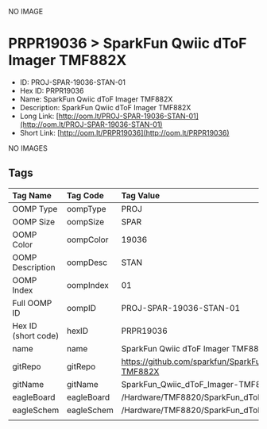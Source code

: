 


  
NO IMAGE  
# PRPR19036 > SparkFun Qwiic dToF Imager TMF882X

- ID: PROJ-SPAR-19036-STAN-01
- Hex ID: PRPR19036
- Name: SparkFun Qwiic dToF Imager TMF882X
- Description: SparkFun Qwiic dToF Imager TMF882X
- Long Link: [http://oom.lt/PROJ-SPAR-19036-STAN-01](http://oom.lt/PROJ-SPAR-19036-STAN-01)
- Short Link: [http://oom.lt/PRPR19036](http://oom.lt/PRPR19036)
  
NO IMAGES  
## Tags
  

|Tag Name|Tag Code|Tag Value|
| :--- | :--- | :--- |
|OOMP Type|oompType|PROJ|
|OOMP Size|oompSize|SPAR|
|OOMP Color|oompColor|19036|
|OOMP Description|oompDesc|STAN|
|OOMP Index|oompIndex|01|
|Full OOMP ID|oompID|PROJ-SPAR-19036-STAN-01|
|Hex ID (short code)|hexID|PRPR19036|
|name|name|SparkFun Qwiic dToF Imager TMF882X|
|gitRepo|gitRepo|https://github.com/sparkfun/SparkFun_Qwiic_dToF_Imager-TMF882X|
|gitName|gitName|SparkFun_Qwiic_dToF_Imager-TMF882X|
|eagleBoard|eagleBoard|/Hardware/TMF8820/SparkFun_dToF-TMF8820.brd|
|eagleSchem|eagleSchem|/Hardware/TMF8820/SparkFun_dToF-TMF8820.sch|
||||
